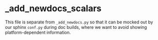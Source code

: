 # _add_newdocs_scalars

This file is separate from ``_add_newdocs.py`` so that it can be mocked out by
our sphinx ``conf.py`` during doc builds, where we want to avoid showing
platform-dependent information.

